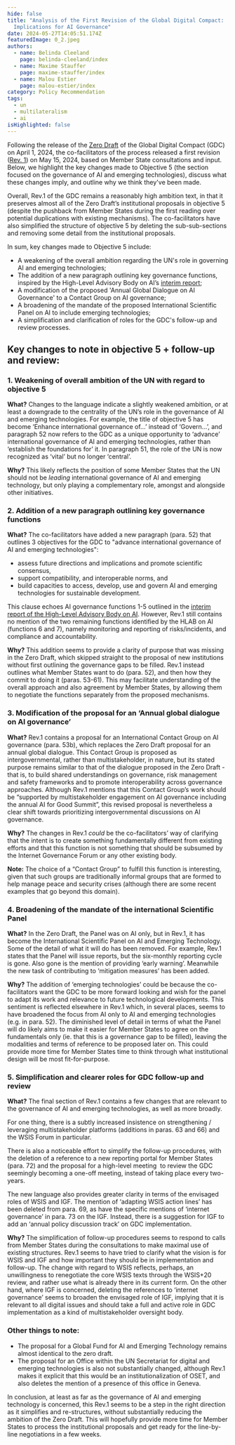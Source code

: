 ```yaml
---
hide: false
title: "Analysis of the First Revision of the Global Digital Compact:
  Implications for AI Governance"
date: 2024-05-27T14:05:51.174Z
featuredImage: 0_2.jpeg
authors:
  - name: Belinda Cleeland
    page: belinda-cleeland/index
  - name: Maxime Stauffer
    page: maxime-stauffer/index
  - name: Malou Estier
    page: malou-estier/index
category: Policy Recommendation
tags:
  - un
  - multilateralism
  - ai
isHighlighted: false
---
```

Following the release of the [Zero Draft](https://www.un.org/pga/78/2024/04/01/letter-from-president-general-assembly-on-global-digital-compact-zero-draft/) of the Global Digital Compact (GDC) on April 1, 2024, the co-facilitators of the process released a first revision ([Rev. 1](https://www.un.org/techenvoy/sites/www.un.org.techenvoy/files/Global_Digital_Compact_Rev_1.pdf)) on May 15, 2024, based on Member State consultations and input. Below, we highlight the key changes made to Objective 5 (the section focused on the governance of AI and emerging technologies), discuss what these changes imply, and outline why we think they've been made.

Overall, Rev.1 of the GDC remains a reasonably high ambition text, in that it preserves almost all of the Zero Draft’s institutional proposals in objective 5 (despite the pushback from Member States during the first reading over potential duplications with existing mechanisms). The co-facilitators have also simplified the structure of objective 5 by deleting the sub-sub-sections and removing some detail from the institutional proposals. 

In sum, key changes made to Objective 5 include:

* A weakening of the overall ambition regarding the UN's role in governing AI and emerging technologies;
* The addition of a new paragraph outlining key governance functions, inspired by the High-Level Advisory Body on AI’s [interim report](https://www.un.org/sites/un2.un.org/files/un_ai_advisory_body_governing_ai_for_humanity_interim_report.pdf);
* A modification of the proposed 'Annual Global Dialogue on AI Governance' to a Contact Group on AI governance;
* A broadening of the mandate of the proposed International Scientific Panel on AI to include emerging technologies;
* A simplification and clarification of roles for the GDC's follow-up and review processes.

## Key changes to note in objective 5 + follow-up and review:

### 1. Weakening of overall ambition of the UN with regard to objective 5

**What?** Changes to the language indicate a slightly weakened ambition, or at least a downgrade to the centrality of the UN’s role in the governance of AI and emerging technologies. For example, the title of objective 5 has become ‘Enhance international governance of…’ instead of ‘Govern…’, and paragraph 52 now refers to the GDC as a unique opportunity to ‘advance’ international governance of AI and emerging technologies, rather than ‘establish the foundations for’ it. In paragraph 51, the role of the UN is now recognized as ‘vital’ but no longer ‘central’.

**Why?** This likely reflects the position of some Member States that the UN should not be *leading* international governance of AI and emerging technology, but only playing a complementary role, amongst and alongside other initiatives.

### 2. Addition of a new paragraph outlining key governance functions 

**What?** The co-facilitators have added a new paragraph (para. 52) that outlines 3 objectives for the GDC to "advance international governance of AI and emerging technologies":

* assess future directions and implications and promote scientific consensus, 
* support compatibility, and interoperable norms, and 
* build capacities to access, develop, use and govern AI and emerging technologies for sustainable development.

This clause echoes AI governance functions 1-5 outlined in the [interim report of the High-Level Advisory Body on AI](https://www.un.org/sites/un2.un.org/files/un_ai_advisory_body_governing_ai_for_humanity_interim_report.pdf). However, Rev.1 still contains no mention of the two remaining functions identified by the HLAB on AI (functions 6 and 7), namely monitoring and reporting of risks/incidents, and compliance and accountability.

**Why?** This addition seems to provide a clarity of purpose that was missing in the Zero Draft, which skipped straight to the proposal of new institutions without first outlining the governance gaps to be filled. Rev.1 instead outlines what Member States want to do (para. 52), and then how they commit to doing it (paras. 53-61). This may facilitate understanding of the overall approach and also agreement by Member States, by allowing them to negotiate the functions separately from the proposed mechanisms.

### 3. Modification of the proposal for an ‘Annual global dialogue on AI governance’

**What?** Rev.1 contains a proposal for an International Contact Group on AI governance (para. 53b), which replaces the Zero Draft proposal for an annual global dialogue. This Contact Group is proposed as intergovernmental, rather than multistakeholder, in nature, but its stated purpose remains similar to that of the dialogue proposed in the Zero Draft - that is, to build shared understandings on governance, risk management and safety frameworks and to promote interoperability across governance approaches. Although Rev.1 mentions that this Contact Group’s work should be “supported by multistakeholder engagement on AI governance including the annual AI for Good Summit”, this revised proposal is nevertheless a clear shift towards prioritizing intergovernmental discussions on AI governance.

**Why?** The changes in Rev.1 *could* be the co-facilitators’ way of clarifying that the intent is to create something fundamentally different from existing efforts and that this function is not something that should be subsumed by the Internet Governance Forum or any other existing body. 

**Note:** The choice of a “Contact Group” to fulfill this function is interesting, given that such groups are traditionally informal groups that are formed to help manage peace and security crises (although there are some recent examples that go beyond this domain).

### 4. Broadening of the mandate of the international Scientific Panel

**What?** In the Zero Draft, the Panel was on AI only, but in Rev.1, it has become the International Scientific Panel on AI and Emerging Technology. Some of the detail of what it will do has been removed. For example, Rev.1 states that the Panel will issue reports, but the six-monthly reporting cycle is gone. Also gone is the mention of providing ‘early warning’. Meanwhile the new task of contributing to ‘mitigation measures’ has been added.

**Why?** The addition of ‘emerging technologies’ could be because the co-facilitators want the GDC to be more forward looking and wish for the panel to adapt its work and relevance to future technological developments. This sentiment is reflected elsewhere in Rev.1 which, in several places, seems to have broadened the focus from AI only to AI and emerging technologies (e.g. in para. 52). The diminished level of detail in terms of what the Panel will do likely aims to make it easier for Member States to agree on the fundamentals only (ie. that this is a governance gap to be filled), leaving the modalities and terms of reference to be proposed later on. This could provide more time for Member States time to think through what institutional design will be most fit-for-purpose.

### 5. Simplification and clearer roles for GDC follow-up and review

**What?** The final section of Rev.1 contains a few changes that are relevant to the governance of AI and emerging technologies, as well as more broadly. 

For one thing, there is a subtly increased insistence on strengthening / leveraging multistakeholder platforms (additions in paras. 63 and 66) and the WSIS Forum in particular. 

There is also a noticeable effort to simplify the follow-up procedures, with the deletion of a reference to a new reporting portal for Member States (para. 72) and the proposal for a high-level meeting  to review the GDC seemingly becoming a one-off meeting, instead of taking place every two-years.

The new language also provides greater clarity in terms of the envisaged roles of WSIS and IGF. The mention of ‘adapting WSIS action lines’ has been deleted from para. 69, as have the specific mentions of ‘internet governance’ in para. 73 on the IGF. Instead, there is a suggestion for IGF to add an ‘annual policy discussion track’ on GDC implementation.

**Why?** The simplification of follow-up procedures seems to respond to calls from Member States during the consultations to make maximal use of existing structures. Rev.1 seems to have tried to clarify what the vision is for WSIS and IGF and how important they should be in implementation and follow-up. The change with regard to WSIS reflects, perhaps, an unwillingness to renegotiate the core WSIS texts through the WSIS+20 review, and rather use what is already there in its current form. On the other hand, where IGF is concerned, deleting the references to ‘internet governance’ seems to broaden the envisaged role of IGF, implying that it is relevant to all digital issues and should take a full and active role in GDC implementation as a kind of multistakeholder oversight body.

### Other things to note:

* The proposal for a Global Fund for AI and Emerging Technology remains almost identical to the zero draft. 
* The proposal for an Office within the UN Secretariat for digital and emerging technologies is also not substantially changed, although Rev.1 makes it explicit that this would be an institutionalization of OSET, and also deletes the mention of a presence of this office in Geneva.

In conclusion, at least as far as the governance of AI and emerging technology is concerned, this Rev.1 seems to be a step in the right direction as it simplifies and re-structures, without substantially reducing the ambition of the Zero Draft. This will hopefully provide more time for Member States to process the institutional proposals and get ready for the line-by-line negotiations in a few weeks.